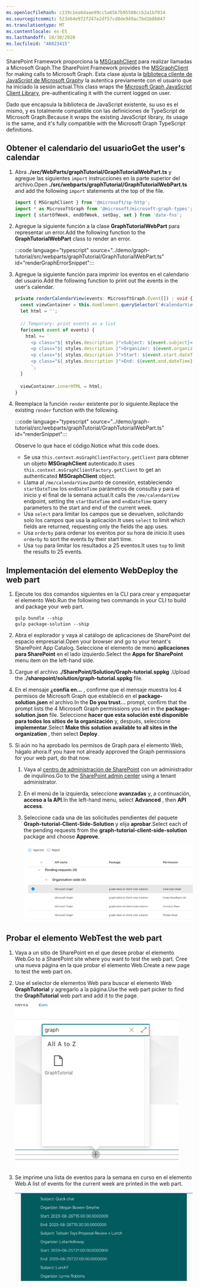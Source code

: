 ```yaml
---
ms.openlocfilehash: c239c1ea6daae99cc5a65b7b95508ccb2a1bf014
ms.sourcegitcommit: 523e64e972f247e2df57cd8de949ac7bd1b8b047
ms.translationtype: MT
ms.contentlocale: es-ES
ms.lasthandoff: 10/30/2020
ms.locfileid: "48823415"
---
```

<!-- markdownlint-disable MD002 MD041 -->

<span data-ttu-id="62c13-101">SharePoint Framework proporciona la [MSGraphClient](https://docs.microsoft.com/javascript/api/sp-http/msgraphclient?view=sp-typescript-latest) para realizar llamadas a Microsoft Graph.</span><span class="sxs-lookup"><span data-stu-id="62c13-101">The SharePoint Framework provides the [MSGraphClient](https://docs.microsoft.com/javascript/api/sp-http/msgraphclient?view=sp-typescript-latest) for making calls to Microsoft Graph.</span></span> <span data-ttu-id="62c13-102">Esta clase ajusta la [biblioteca cliente de JavaScript de Microsoft Graph](https://github.com/microsoftgraph/msgraph-sdk-javascript)y la autentica previamente con el usuario que ha iniciado la sesión actual.</span><span class="sxs-lookup"><span data-stu-id="62c13-102">This class wraps the [Microsoft Graph JavaScript Client Library](https://github.com/microsoftgraph/msgraph-sdk-javascript), pre-authenticating it with the current logged on user.</span></span>

<span data-ttu-id="62c13-103">Dado que encapsula la biblioteca de JavaScript existente, su uso es el mismo, y es totalmente compatible con las definiciones de TypeScript de Microsoft Graph.</span><span class="sxs-lookup"><span data-stu-id="62c13-103">Because it wraps the existing JavaScript library, its usage is the same, and it's fully compatible with the Microsoft Graph TypeScript definitions.</span></span>

## <a name="get-the-users-calendar"></a><span data-ttu-id="62c13-104">Obtener el calendario del usuario</span><span class="sxs-lookup"><span data-stu-id="62c13-104">Get the user's calendar</span></span>

1. <span data-ttu-id="62c13-105">Abra **./src/WebParts/graphTutorial/GraphTutorialWebPart.ts** y agregue las siguientes `import` instrucciones en la parte superior del archivo.</span><span class="sxs-lookup"><span data-stu-id="62c13-105">Open **./src/webparts/graphTutorial/GraphTutorialWebPart.ts** and add the following `import` statements at the top of the file.</span></span>

    ```typescript
    import { MSGraphClient } from '@microsoft/sp-http';
    import * as MicrosoftGraph from '@microsoft/microsoft-graph-types';
    import { startOfWeek, endOfWeek, setDay, set } from 'date-fns';
    ```

1. <span data-ttu-id="62c13-106">Agregue la siguiente función a la clase **GraphTutorialWebPart** para representar un error.</span><span class="sxs-lookup"><span data-stu-id="62c13-106">Add the following function to the **GraphTutorialWebPart** class to render an error.</span></span>

    :::code language="typescript" source="../demo/graph-tutorial/src/webparts/graphTutorial/GraphTutorialWebPart.ts" id="renderGraphErrorSnippet":::

1. <span data-ttu-id="62c13-107">Agregue la siguiente función para imprimir los eventos en el calendario del usuario.</span><span class="sxs-lookup"><span data-stu-id="62c13-107">Add the following function to print out the events in the user's calendar.</span></span>

    ```typescript
    private renderCalendarView(events: MicrosoftGraph.Event[]) : void {
      const viewContainer = this.domElement.querySelector('#calendarView');
      let html = '';

      // Temporary: print events as a list
      for(const event of events) {
        html += `
          <p class="${ styles.description }">Subject: ${event.subject}</p>
          <p class="${ styles.description }">Organizer: ${event.organizer.emailAddress.name}</p>
          <p class="${ styles.description }">Start: ${event.start.dateTime}</p>
          <p class="${ styles.description }">End: ${event.end.dateTime}</p>
          `;
      }

      viewContainer.innerHTML = html;
    }
    ```

1. <span data-ttu-id="62c13-108">Reemplace la función `render` existente por lo siguiente.</span><span class="sxs-lookup"><span data-stu-id="62c13-108">Replace the existing `render` function with the following.</span></span>

    :::code language="typescript" source="../demo/graph-tutorial/src/webparts/graphTutorial/GraphTutorialWebPart.ts" id="renderSnippet":::

    <span data-ttu-id="62c13-109">Observe lo que hace el código.</span><span class="sxs-lookup"><span data-stu-id="62c13-109">Notice what this code does.</span></span>

    - <span data-ttu-id="62c13-110">Se usa `this.context.msGraphClientFactory.getClient` para obtener un objeto **MSGraphClient** autenticado.</span><span class="sxs-lookup"><span data-stu-id="62c13-110">It uses `this.context.msGraphClientFactory.getClient` to get an authenticated **MSGraphClient** object.</span></span>
    - <span data-ttu-id="62c13-111">Llama al `/me/calendarView` punto de conexión, estableciendo `startDateTime` los `endDateTime` parámetros de consulta y para el inicio y el final de la semana actual.</span><span class="sxs-lookup"><span data-stu-id="62c13-111">It calls the `/me/calendarView` endpoint, setting the `startDateTime` and `endDateTime` query parameters to the start and end of the current week.</span></span>
    - <span data-ttu-id="62c13-112">Usa `select` para limitar los campos que se devuelven, solicitando solo los campos que usa la aplicación.</span><span class="sxs-lookup"><span data-stu-id="62c13-112">It uses `select` to limit which fields are returned, requesting only the fields the app uses.</span></span>
    - <span data-ttu-id="62c13-113">Usa `orderby` para ordenar los eventos por su hora de inicio.</span><span class="sxs-lookup"><span data-stu-id="62c13-113">It uses `orderby` to sort the events by their start time.</span></span>
    - <span data-ttu-id="62c13-114">Usa `top` para limitar los resultados a 25 eventos.</span><span class="sxs-lookup"><span data-stu-id="62c13-114">It uses `top` to limit the results to 25 events.</span></span>

## <a name="deploy-the-web-part"></a><span data-ttu-id="62c13-115">Implementación del elemento Web</span><span class="sxs-lookup"><span data-stu-id="62c13-115">Deploy the web part</span></span>

1. <span data-ttu-id="62c13-116">Ejecute los dos comandos siguientes en la CLI para crear y empaquetar el elemento Web.</span><span class="sxs-lookup"><span data-stu-id="62c13-116">Run the following two commands in your CLI to build and package your web part.</span></span>

    ```Shell
    gulp bundle --ship
    gulp package-solution --ship
    ```

1. <span data-ttu-id="62c13-117">Abra el explorador y vaya al catálogo de aplicaciones de SharePoint del espacio empresarial.</span><span class="sxs-lookup"><span data-stu-id="62c13-117">Open your browser and go to your tenant's SharePoint App Catalog.</span></span> <span data-ttu-id="62c13-118">Seleccione el elemento de menú **aplicaciones para SharePoint** en el lado izquierdo.</span><span class="sxs-lookup"><span data-stu-id="62c13-118">Select the **Apps for SharePoint** menu item on the left-hand side.</span></span>

1. <span data-ttu-id="62c13-119">Cargue el archivo **./SharePoint/Solution/Graph-tutorial.sppkg** .</span><span class="sxs-lookup"><span data-stu-id="62c13-119">Upload the **./sharepoint/solution/graph-tutorial.sppkg** file.</span></span>

1. <span data-ttu-id="62c13-120">En el mensaje **¿confía en...** , confirme que el mensaje muestra los 4 permisos de Microsoft Graph que estableció en el **package-solution.jsen** el archivo.</span><span class="sxs-lookup"><span data-stu-id="62c13-120">In the **Do you trust...** prompt, confirm that the prompt lists the 4 Microsoft Graph permissions you set in the **package-solution.json** file.</span></span> <span data-ttu-id="62c13-121">Seleccione **hacer que esta solución esté disponible para todos los sitios de la organización** y, después, seleccione **implementar**.</span><span class="sxs-lookup"><span data-stu-id="62c13-121">Select **Make this solution available to all sites in the organization** , then select **Deploy**.</span></span>

1. <span data-ttu-id="62c13-122">Si aún no ha aprobado los permisos de Graph para el elemento Web, hágalo ahora.</span><span class="sxs-lookup"><span data-stu-id="62c13-122">If you have not already approved the Graph permissions for your web part, do that now.</span></span>

    1. <span data-ttu-id="62c13-123">Vaya al [centro de administración de SharePoint](https://admin.microsoft.com/sharepoint?page=classicfeatures&modern=true) con un administrador de inquilinos.</span><span class="sxs-lookup"><span data-stu-id="62c13-123">Go to the [SharePoint admin center](https://admin.microsoft.com/sharepoint?page=classicfeatures&modern=true) using a tenant administrator.</span></span>

    1. <span data-ttu-id="62c13-124">En el menú de la izquierda, seleccione **avanzadas** y, a continuación, **acceso a la API**.</span><span class="sxs-lookup"><span data-stu-id="62c13-124">In the left-hand menu, select **Advanced** , then **API access**.</span></span>

    1. <span data-ttu-id="62c13-125">Seleccione cada una de las solicitudes pendientes del paquete **Graph-tutorial-Client-Side-Solution** y elija **aprobar**.</span><span class="sxs-lookup"><span data-stu-id="62c13-125">Select each of the pending requests from the **graph-tutorial-client-side-solution** package and choose **Approve**.</span></span>

        ![Captura de pantalla de la página de acceso a la API del centro de administración de SharePoint](images/api-access.png)

## <a name="test-the-web-part"></a><span data-ttu-id="62c13-127">Probar el elemento Web</span><span class="sxs-lookup"><span data-stu-id="62c13-127">Test the web part</span></span>

1. <span data-ttu-id="62c13-128">Vaya a un sitio de SharePoint en el que desee probar el elemento Web.</span><span class="sxs-lookup"><span data-stu-id="62c13-128">Go to a SharePoint site where you want to test the web part.</span></span> <span data-ttu-id="62c13-129">Cree una nueva página en la que probar el elemento Web.</span><span class="sxs-lookup"><span data-stu-id="62c13-129">Create a new page to test the web part on.</span></span>

1. <span data-ttu-id="62c13-130">Use el selector de elementos Web para buscar el elemento Web **GraphTutorial** y agregarlo a la página.</span><span class="sxs-lookup"><span data-stu-id="62c13-130">Use the web part picker to find the **GraphTutorial** web part and add it to the page.</span></span>

    ![Captura de pantalla del elemento Web GraphTutorial en el selector de elementos Web](images/add-web-part.png)

1. <span data-ttu-id="62c13-132">Se imprime una lista de eventos para la semana en curso en el elemento Web.</span><span class="sxs-lookup"><span data-stu-id="62c13-132">A list of events for the current week are printed in the web part.</span></span>

    ![Captura de pantalla del elemento Web que muestra una lista de eventos](images/calendar-list.png)
